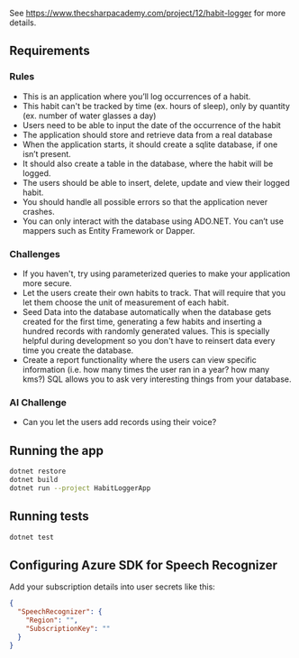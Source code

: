 See https://www.thecsharpacademy.com/project/12/habit-logger for more details.

## Requirements

### Rules

* This is an application where you’ll log occurrences of a habit.
* This habit can't be tracked by time (ex. hours of sleep), only by quantity (ex. number of water glasses a day)
* Users need to be able to input the date of the occurrence of the habit
* The application should store and retrieve data from a real database
* When the application starts, it should create a sqlite database, if one isn’t present.
* It should also create a table in the database, where the habit will be logged.
* The users should be able to insert, delete, update and view their logged habit.
* You should handle all possible errors so that the application never crashes.
* You can only interact with the database using ADO.NET. You can’t use mappers such as Entity Framework or Dapper.

### Challenges

* If you haven't, try using parameterized queries to make your application more secure.
* Let the users create their own habits to track. That will require that you let them choose the unit of measurement of each habit.
* Seed Data into the database automatically when the database gets created for the first time, generating a few habits and inserting a hundred records with randomly generated values. This is specially helpful during development so you don't have to reinsert data every time you create the database.
* Create a report functionality where the users can view specific information (i.e. how many times the user ran in a year? how many kms?) SQL allows you to ask very interesting things from your database.

### AI Challenge

* Can you let the users add records using their voice?

## Running the app

```bash
dotnet restore
dotnet build
dotnet run --project HabitLoggerApp
```

## Running tests

```bash
dotnet test
```

## Configuring Azure SDK for Speech Recognizer

Add your subscription details into user secrets like this:

```json
{
  "SpeechRecognizer": {
    "Region": "",
    "SubscriptionKey": ""
  }
}
```
